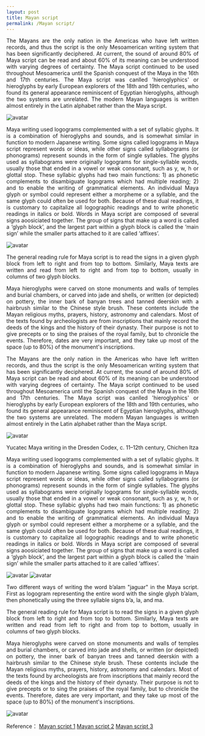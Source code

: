 ```yaml
---
layout: post
title: Mayan script
permalink: /Mayan script/
---
```


<p style="text-align:justify;">The Mayans are the only nation in the Americas who have left written records, and thus the script is the only Mesoamerican writing system that has been significantly deciphered. At current, the sound of around 80% of Maya script can be read and about 60% of its meaning can be understood with varying degrees of certainty. The Maya script continued to be used throughout Mesoamerica until the Spanish conquest of the Maya in the 16th and 17th centuries. The Maya script was canlled  'hieroglyphics' or hieroglyphs by early European explorers of the 18th and 19th centuries, who found its general appearance reminiscent of Egyptian hieroglyphs, although the two systems are unrelated. The modern Mayan languages is written almost entirely in the Latin alphabet rather than the Maya script. </p>


![avatar](https://upload.wikimedia.org/wikipedia/commons/thumb/8/84/Maya-Maske.jpg/800px-Maya-Maske.jpg)


<p style="text-align:justify;">Maya writing used logograms complemented with a set of syllabic glyphs. It is a combination of hieroglyphs and sounds, and is somewhat similar in function to modern Japanese writing. Some signs called logograms in Maya script represent words or ideas, while other signs called syllabograms (or phonograms) represent sounds in the form of single syllables. The glyphs used as syllabograms were originally logograms for single-syllable words, usually those that ended in a vowel or weak consonant, such as y, w, h or glottal stop. These syllabic glyphs had two main functions: 1) as phonetic complements to disambiguate logograms which had multiple reading; 2) and to enable the writing of grammatical elements. An individual Maya glyph or symbol could represent either a morpheme or a syllable, and the same glyph could often be used for both. Because of these dual readings, it is customary to capitalize all logographic readings and to write phonetic readings in italics or bold. Words in Maya script are composed of several signs aoosiciated together. The group of signs that make up a word is called a ‘glyph block’, and the largest part within a glyph block is called the ‘main sign’ while the smaller parts attached to it are called ‘affixes’. </p>


![avatar](https://upload.wikimedia.org/wikipedia/commons/thumb/1/10/CodexPages6_8.jpg/800px-CodexPages6_8.jpg)


<p style="text-align:justify;">The general reading rule for Maya script is to read the signs in a given glyph block from left to right and from top to bottom. Similarly, Maya texts are written and read from left to right and from top to bottom, usually in columns of two glyph blocks. </p>


<p style="text-align:justify;">Maya hieroglyphs were carved on stone monuments and walls of temples and burial chambers, or carved into jade and shells, or written (or depicted) on pottery, the inner bark of banyan trees and tanned deerskin with a hairbrush similar to the Chinese style brush. These contents include the Mayan religious myths, prayers, history, astronomy and calendars. Most of the texts found by archeologists are from inscriptions that mainly record the deeds of the kings and the history of their dynasty. Their purpose is not to give precepts or to sing the praises of the royal family, but to chronicle the events. Therefore, dates are very important, and they take up most of the space (up to 80%) of the monument's inscriptions. </p>

<p style="text-align:justify;">The Mayans are the only nation in the Americas who have left written records, and thus the script is the only Mesoamerican writing system that has been significantly deciphered. At current, the sound of around 80% of Maya script can be read and about 60% of its meaning can be understood with varying degrees of certainty. The Maya script continued to be used throughout Mesoamerica until the Spanish conquest of the Maya in the 16th and 17th centuries. The Maya script was canlled  'hieroglyphics' or hieroglyphs by early European explorers of the 18th and 19th centuries, who found its general appearance reminiscent of Egyptian hieroglyphs, although the two systems are unrelated. The modern Mayan languages is written almost entirely in the Latin alphabet rather than the Maya script. </p>


![avatar](https://upload.wikimedia.org/wikipedia/commons/thumb/c/ce/Dresden_codex%2C_page_2.jpg/320px-Dresden_codex%2C_page_2.jpg)

Yucatec Maya writing in the Dresden Codex, c. 11–12th century, Chichen Itza


<p style="text-align:justify;">Maya writing used logograms complemented with a set of syllabic glyphs. It is a combination of hieroglyphs and sounds, and is somewhat similar in function to modern Japanese writing. Some signs called logograms in Maya script represent words or ideas, while other signs called syllabograms (or phonograms) represent sounds in the form of single syllables. The glyphs used as syllabograms were originally logograms for single-syllable words, usually those that ended in a vowel or weak consonant, such as y, w, h or glottal stop. These syllabic glyphs had two main functions: 1) as phonetic complements to disambiguate logograms which had multiple reading; 2) and to enable the writing of grammatical elements. An individual Maya glyph or symbol could represent either a morpheme or a syllable, and the same glyph could often be used for both. Because of these dual readings, it is customary to capitalize all logographic readings and to write phonetic readings in italics or bold. Words in Maya script are composed of several signs aoosiciated together. The group of signs that make up a word is called a ‘glyph block’, and the largest part within a glyph block is called the ‘main sign’ while the smaller parts attached to it are called ‘affixes’. </p>

![avatar](https://upload.wikimedia.org/wikipedia/commons/thumb/5/50/Balam_1.svg/800px-Balam_1.svg.png)
![avatar](https://upload.wikimedia.org/wikipedia/commons/thumb/3/3a/Balam_2.svg/1024px-Balam_2.svg.png)

<p style="text-align:justify;">Two different ways of writing the word bʼalam "jaguar" in the Maya script. First as logogram representing the entire word with the single glyph bʼalam, then phonetically using the three syllable signs bʼa, la, and ma. </p>


<p style="text-align:justify;">The general reading rule for Maya script is to read the signs in a given glyph block from left to right and from top to bottom. Similarly, Maya texts are written and read from left to right and from top to bottom, usually in columns of two glyph blocks. </p>


<p style="text-align:justify;">Maya hieroglyphs were carved on stone monuments and walls of temples and burial chambers, or carved into jade and shells, or written (or depicted) on pottery, the inner bark of banyan trees and tanned deerskin with a hairbrush similar to the Chinese style brush. These contents include the Mayan religious myths, prayers, history, astronomy and calendars. Most of the texts found by archeologists are from inscriptions that mainly record the deeds of the kings and the history of their dynasty. Their purpose is not to give precepts or to sing the praises of the royal family, but to chronicle the events. Therefore, dates are very important, and they take up most of the space (up to 80%) of the monument's inscriptions. </p>

![avatar](https://i3.jueshifan.com/7b077d83/790e7e83/380229d509afa716c438.png)


Reference：
[Mayan script 1](https://en.wikipedia.org/wiki/Maya_script)
[Mayan script 2](https://www.mayaarchaeologist.co.uk/school-resources/maya-world/maya-writing-system/)
[Mayan script 3](https://baike.baidu.com/item/玛雅文字/8741359)


